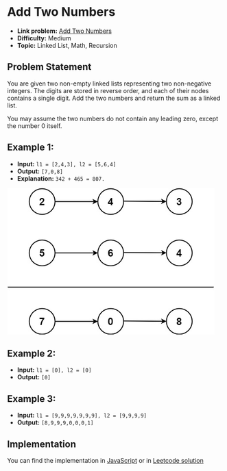 # Add Two Numbers

- **Link problem:** [Add Two Numbers](https://leetcode.com/problems/add-two-numbers/)
- **Difficulty:** Medium
- **Topic:** Linked List, Math, Recursion

## Problem Statement

You are given two non-empty linked lists representing two non-negative integers. The digits are stored in reverse order, and each of their nodes contains a single digit. Add the two numbers and return the sum as a linked list.

You may assume the two numbers do not contain any leading zero, except the number 0 itself.

## Example 1:

- **Input:** `l1 = [2,4,3], l2 = [5,6,4]`
- **Output:** `[7,0,8]`
- **Explanation:** `342 + 465 = 807.`

![Alt text](image.png)

## Example 2:

- **Input:** `l1 = [0], l2 = [0]`
- **Output:** `[0]`

## Example 3:

- **Input:** `l1 = [9,9,9,9,9,9,9], l2 = [9,9,9,9]`
- **Output:** `[8,9,9,9,0,0,0,1]`

## Implementation

You can find the implementation in [JavaScript](solution.js) or in [Leetcode solution](https://leetcode.com/problems/add-two-numbers/solutions/4628009/add-two-numbers/)
